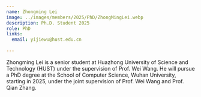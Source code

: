```yaml
---
name: Zhongming Lei
image: ../images/members/2025/PhD/ZhongMingLei.webp
description: Ph.D. Student 2025
role: PhD
links:
  email: yijiewu@hust.edu.cn
  
---
```


Zhongming Lei is a senior student at Huazhong University of Science and Technology (HUST) under the supervision of Prof. Wei Wang. He will pursue a PhD degree at the School of Computer Science, Wuhan University, starting in 2025, under the joint supervision of Prof. Wei Wang and Prof. Qian Zhang.
